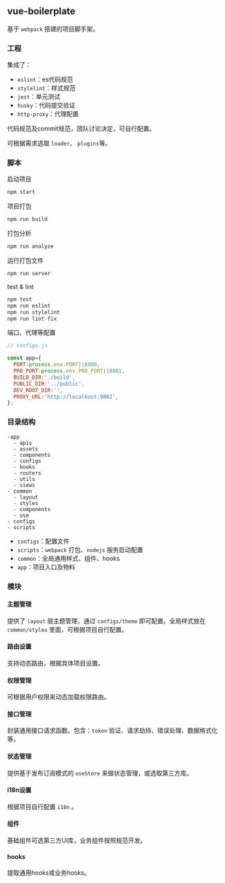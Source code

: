 ## vue-boilerplate

基于 `webpack` 搭建的项目脚手架。

### 工程

集成了：

- `eslint`：es代码规范
- `stylelint`：样式规范
- `jest`：单元测试
- `husky`：代码提交验证
- `http-proxy`：代理配置

代码规范及commit规范，团队讨论决定，可自行配置。

可根据需求选取 `loader`、 `plugins`等。

### 脚本

启动项目

```js
npm start

```
项目打包

```js
npm run build

```

打包分析

```js
npm run analyze

```
运行打包文件

```js
npm run server

```
test & lint

```js
npm test
npm run eslint
npm run stylelint
npm run lint-fix

```

端口、代理等配置

```js
// configs.js

const app={
  PORT:process.env.PORT||8800,
  PRO_PORT:process.env.PRO_PORT||8801,
  BUILD_DIR:'./build',
  PUBLIC_DIR:'../public',
  DEV_ROOT_DIR:'',
  PROXY_URL:'http://localhost:9002',
};

```

### 目录结构

```
-app
  - apis
  - assets
  - components
  - configs
  - hooks
  - routers
  - utils
  - views
- common
  - layout
  - styles
  - components
  - use
- configs
- scripts

```

- `configs`：配置文件
- `scripts`：`webpack` 打包、`nodejs` 服务启动配置
- `common`：全局通用样式、组件、hooks
- `app`：项目入口及物料

### 模块

#### 主题管理

提供了 `layout` 层主题管理，通过 `configs/theme` 即可配置。全局样式放在 `common/styles` 里面，可根据项目自行配置。

#### 路由设置

支持动态路由，根据具体项目设置。

#### 权限管理

可根据用户权限来动态加载权限路由。

#### 接口管理

封装通用接口请求函数。包含：`token` 验证、请求劫持、错误处理、数据格式化等。

#### 状态管理

提供基于发布订阅模式的 `useStore` 来做状态管理，或选取第三方库。

#### i18n设置

根据项目自行配置 `i18n` 。

#### 组件

基础组件可选第三方UI库，业务组件按照规范开发。

#### hooks

提取通用hooks或业务hooks。

